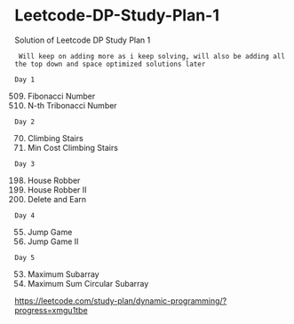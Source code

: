 # Leetcode-DP-Study-Plan-1
Solution of Leetcode DP Study Plan 1 

``` Will keep on adding more as i keep solving, will also be adding all the top down and space optimized solutions later```


```Day 1```

509. Fibonacci Number
1137. N-th Tribonacci Number

```Day 2```

70. Climbing Stairs
746. Min Cost Climbing Stairs

```Day 3```

198. House Robber
213. House Robber II
740. Delete and Earn

```Day 4```

55. Jump Game
45. Jump Game II

```Day 5```

53. Maximum Subarray
918. Maximum Sum Circular Subarray



https://leetcode.com/study-plan/dynamic-programming/?progress=xmgu1tbe
